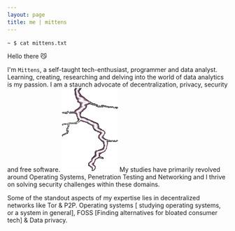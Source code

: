 ```yaml
---
layout: page
title: me | mittens
---
```


```term
~ $ cat mittens.txt
```

Hello there 😼

I'm `Mittens`, a self-taught tech-enthusiast, programmer and data analyst. Learning, creating, researching and delving into the world of data analytics is my passion.
I am a staunch advocate of decentralization, privacy, security and free software.
![alt text](assets/img/thunder.gif)
My studies have primarily revolved around Operating Systems, Penetration Testing and 
Networking and I thrive on solving security challenges within these domains.

Some of the 
standout aspects of my expertise lies in decentralized networks like Tor & P2P.
Operating systems [ studying operating systems, or a system in general], FOSS [Finding alternatives for bloated consumer tech] & Data privacy.


